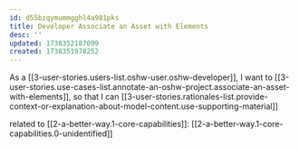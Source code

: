 ```yaml
---
id: d55bzqymummgghl4a981pks
title: Developer Associate an Asset with Elements
desc: ''
updated: 1738352187099
created: 1738351978252
---
```


As a [[3-user-stories.users-list.oshw-user.oshw-developer]],
I want to [[3-user-stories.use-cases-list.annotate-an-oshw-project.associate-an-asset-with-elements]],
so that I can [[3-user-stories.rationales-list.provide-context-or-explanation-about-model-content.use-supporting-material]]

related to [[2-a-better-way.1-core-capabilities]]: [[2-a-better-way.1-core-capabilities.0-unidentified]]
